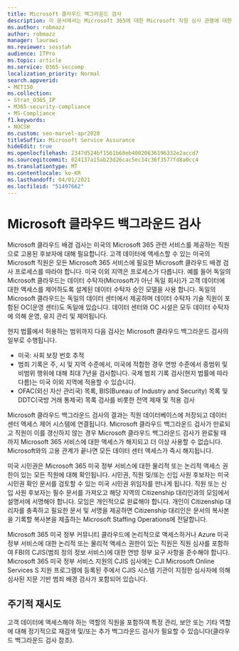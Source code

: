 ```yaml
---
title: Microsoft 클라우드 백그라운드 검사
description: 이 문서에서는 Microsoft 365에 대한 Microsoft 직원 심사 관행에 대한 개요를 확인할 수 있습니다.
ms.author: robmazz
author: robmazz
manager: laurawi
ms.reviewer: sosstah
audience: ITPro
ms.topic: article
ms.service: O365-seccomp
localization_priority: Normal
search.appverid:
- MET150
ms.collection:
- Strat_O365_IP
- M365-security-compliance
- MS-Compliance
f1.keywords:
- NOCSH
ms.custom: seo-marvel-apr2020
titleSuffix: Microsoft Service Assurance
hideEdit: true
ms.openlocfilehash: 2347d524bf1561b60eb40020636196332e2accd7
ms.sourcegitcommit: 024137a15ab23d26cac5ec14c36f3577fd8a0cc4
ms.translationtype: MT
ms.contentlocale: ko-KR
ms.lasthandoff: 04/01/2021
ms.locfileid: "51497662"
---
```

# <a name="microsoft-cloud-background-check"></a>Microsoft 클라우드 백그라운드 검사

Microsoft 클라우드 배경 검사는 미국의 Microsoft 365 관련 서비스를 제공하는 직원으로 고용된 후보자에 대해 필요합니다. 고객 데이터에 액세스할 수 있는 미국의 Microsoft 직원은 모든 Microsoft 365 서비스에 필요한 Microsoft 클라우드 배경 검사 프로세스를 따라야 합니다. 미국 이외 지역은 프로세스가 다릅니다. 예를 들어 독일의 Microsoft 클라우드는 데이터 수탁자(Microsoft가 아닌 독일 회사)가 고객 데이터에 대한 액세스를 제어하도록 설계된 데이터 수탁자 승인 모델을 사용 합니다. 독일의 Microsoft 클라우드는 독일의 데이터 센터에서 제공하며 데이터 수탁자 기술 직원이 포함된 OC(운영 센터)도 독일에 있습니다. 데이터 센터와 OC 시설은 모두 데이터 수탁자에 의해 운영, 유지 관리 및 제어됩니다.

현지 법률에서 허용하는 범위까지 다음 검사는 Microsoft 클라우드 백그라운드 검사의 일부로 수행됩니다.

- 미국: 사회 보장 번호 추적
- 범죄 기록은 주, 시 및 지역 수준에서, 미국에 적합한 경우 연방 수준에서 중범위 및 비범위 행위에 대해 최대 7년을 검사합니다. 국제 범죄 기록 검사(현지 법률에 따라 다름)는 미국 이외 지역에 적용할 수 있습니다.
- OFAC(외신 자산 관리국) 목록, BIS(Bureau of Industry and Security) 목록 및 DDTC(국방 거래 통제국) 목록 검사를 비롯한 전역 제재 및 적용 검사

Microsoft 클라우드 백그라운드 검사의 결과는 직원 데이터베이스에 저장되고 데이터 센터 액세스 제어 시스템에 연결됩니다. Microsoft 클라우드 백그라운드 검사가 만료되고 직원이 이를 갱신하지 않는 경우 Microsoft 클라우드 백그라운드 검사가 완료될 때까지 Microsoft 365 서비스에 대한 액세스가 해지되고 더 이상 사용할 수 없습니다. Microsoft와의 고용 관계가 끝나면 모든 데이터 센터 액세스가 즉시 해지됩니다.

미국 시민권은 Microsoft 365 미국 정부 서비스에 대한 물리적 또는 논리적 액세스 권한이 있는 모든 직원에 대해 확인됩니다. 시민권, 직원 및/또는 신입 사원 후보자는 미국 시민권 확인 문서를 검토할 수 있는 미국 시민권 위임자를 만나게 됩니다. 직원 또는 신입 사원 후보자는 필수 문서를 가져오고 해당 지역의 Citizenship 대리인과의 모임에서 설명서에 서명해야 합니다. 모임은 개인적으로 완료해야 합니다. 개인이 Citizenship 대리자를 충족하고 필요한 문서 및 서명을 제공하면 Citizenship 대리인은 문서의 복사본을 기록할 복사본을 제출하는 Microsoft Staffing Operations에 전달합니다.

Microsoft 365 미국 정부 커뮤니티 클라우드에 논리적으로 액세스하거나 Azure 미국 정부 서비스에 대한 논리적 또는 물리적 액세스 권한이 있는 직원은 직원 [](https://www.fbi.gov/services/cjis) 심사를 포함하여 FBI의 CJIS(범죄 정의 정보 서비스)에 대한 연방 정부 요구 사항을 준수해야 합니다. Microsoft 365 미국 정부 서비스 지원의 CJIS 심사에는 CJI Microsoft Online Services S 지원 프로그램에 등록된 주에서 CJIS 시스템 기관이 [](https://blogs.office.com/2013/10/23/california-and-microsoft-sign-cjis-security-policy-agreement/) 지정한 심사자에 의해 심사된 지문 기반 범죄 배경 검사가 포함되어 있습니다.

## <a name="periodic-rescreening"></a>주기적 재시도

고객 데이터에 액세스해야 하는 역할의 직원을 포함하여 특정 관리, 보안 또는 기타 역할에 대해 정기적으로 재검색 및/또는 추가 백그라운드 검사가 필요할 수 있습니다(클라우드 백그라운드 검사 참조).